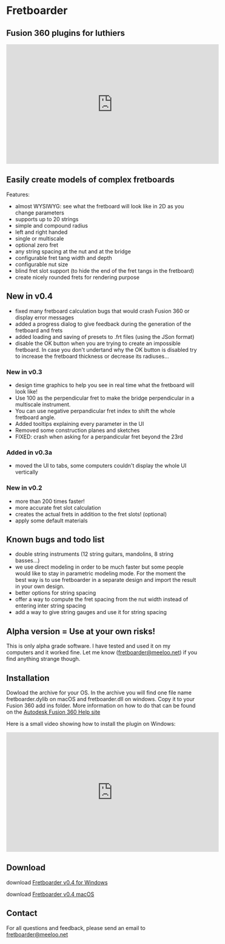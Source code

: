 #  Fretboarder
##  Fusion 360 plugins for luthiers

<iframe width="560" height="315" src="https://www.youtube.com/embed/HSuFJhZLFmo" frameborder="0" allow="autoplay; encrypted-media" allowfullscreen></iframe>

## Easily create models of complex fretboards
Features:
* almost WYSIWYG: see what the fretboard will look like in 2D as you change parameters
* supports up to 20 strings
* simple and compound radius
* left and right handed
* single or multiscale
* optional zero fret
* any string spacing at the nut and at the bridge
* configurable fret tang width and depth
* configurable nut size
* blind fret slot support (to hide the end of the fret tangs in the fretboard) 
* create nicely rounded frets for rendering purpose

## New in v0.4
* fixed many fretboard calculation bugs that would crash Fusion 360 or display error messages
* added a progress dialog to give feedback during the generation of the fretboard and frets
* added loading and saving of presets to .frt files (using the JSon format)
* disable the OK button when you are trying to create an impossible fretboard. In case you don't undertand why the OK button is disabled try to increase the fretboard thickness or decrease its radiuses...

### New in v0.3
* design time graphics to help you see in real time what the fretboard will look like!
* Use 100 as the perpendicular fret to make the bridge perpendicular in a multiscale instrument.
* You can use negative perpandicular fret index to shift the whole fretboard angle.
* Added tooltips explaining every parameter in the UI
* Removed some construction planes and sketches
* FIXED: crash when asking for a perpandicular fret beyond the 23rd
### Added in v0.3a
* moved the UI to tabs, some computers couldn't display the whole UI vertically

### New in v0.2
* more than 200 times faster!
* more accurate fret slot calculation
* creates the actual frets in addition to the fret slots! (optional)
* apply some default materials

## Known bugs and todo list
* double string instruments (12 string guitars, mandolins, 8 string basses...)
* we use direct modeling in order to be much faster but some people would like to stay in parametric modeling mode. For the moment the best way is to use fretboarder in a separate design and import the result in your own design.
* better options for string spacing
* offer a way to compute the fret spacing from the nut width instead of entering inter string spacing
* add a way to give string gauges and use it for string spacing 

## Alpha version = Use at your own risks!
This is only alpha grade software.
I have tested and used it on my computers and it worked fine. Let me know (<fretboarder@meeloo.net>) if you find anything strange though.  

## Installation
Dowload the archive for your OS. In the archive you will find one file name fretboarder.dylib on macOS and fretboarder.dll on windows. Copy it to your Fusion 360 add ins folder. More information on how to do that can be found on the [Autodesk Fusion 360 Help site](https://knowledge.autodesk.com/support/fusion-360/troubleshooting/caas/sfdcarticles/sfdcarticles/How-to-install-an-ADD-IN-and-Script-in-Fusion-360.html)

Here is a small video showing how to install the plugin on Windows:
<iframe width="560" height="315" src="https://www.youtube.com/embed/e96nMz-E10Y" frameborder="0" allow="autoplay; encrypted-media" allowfullscreen></iframe>

## Download
download [Fretboarder v0.4 for Windows](bin/windows/Fretboarder_win_0.4.zip)

download [Fretboarder v0.4 macOS](bin/macOS/Fretboarder_mac_0.4.zip)

## Contact
For all questions and feedback, please send an email to <fretboarder@meeloo.net>
